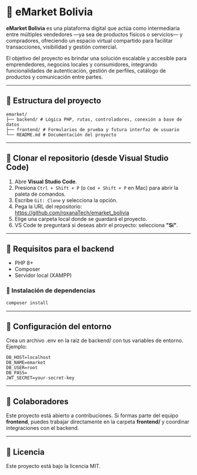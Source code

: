 # 🛒 eMarket Bolivia

**eMarket Bolivia** es una plataforma digital que actúa como intermediaria entre múltiples vendedores —ya sea de productos físicos o servicios— y compradores, ofreciendo un espacio virtual compartido para facilitar transacciones, visibilidad y gestión comercial.

El objetivo del proyecto es brindar una solución escalable y accesible para emprendedores, negocios locales y consumidores, integrando funcionalidades de autenticación, gestión de perfiles, catálogo de productos y comunicación entre partes.

---

## 📁 Estructura del proyecto
```
emarket/ 
├── backend/ # Lógica PHP, rutas, controladores, conexión a base de datos 
├── frontend/ # Formularios de prueba y futura interfaz de usuario 
└── README.md # Documentación del proyecto
```

---

## 🚀 Clonar el repositorio (desde Visual Studio Code)

1. Abre **Visual Studio Code**.
2. Presiona `Ctrl + Shift + P` (o `Cmd + Shift + P` en Mac) para abrir la paleta de comandos.
3. Escribe `Git: Clone` y selecciona la opción.
4. Pega la URL del repositorio:
https://github.com/roxanaTech/emarket_bolivia
5. Elige una carpeta local donde se guardará el proyecto.
6. VS Code te preguntará si deseas abrir el proyecto: selecciona **"Sí"**.

---

## 🧰 Requisitos para el backend

- PHP 8+
- Composer
- Servidor local (XAMPP)

### 🔧 Instalación de dependencias

```bash
composer install
```
---
## 🔐 Configuración del entorno
Crea un archivo .env en la raíz de backend/ con tus variables de entorno. Ejemplo:
```env
DB_HOST=localhost
DB_NAME=emarket
DB_USER=root
DB_PASS=
JWT_SECRET=your-secret-key
```
---
## 🤝 Colaboradores
Este proyecto está abierto a contribuciones. Si formas parte del equipo **frontend**, puedes trabajar directamente en la carpeta **frontend/** y coordinar integraciones con el backend.

---
## 📄 Licencia
Este proyecto está bajo la licencia MIT.
